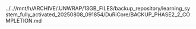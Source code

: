 ../..//mnt/h/ARCHIVE/.UNWRAP/13GB_FILES/backup_repository/learning_system_fully_activated_20250808_091854/DuRiCore/BACKUP_PHASE2_2_COMPLETION.md
